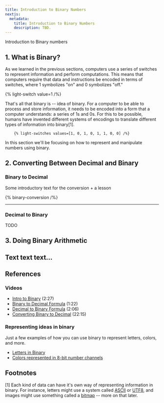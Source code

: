 ```yaml
---
title: Introduction to Binary Numbers
nextjs:
  metadata:
    title: Introduction to Binary Numbers
    description: TBD.
---
```


Introduction to Binary numbers

## 1. What is Binary?
As we learned in the previous sections, computers use a series of switches to represent information and perform computations. This means that computers require that data and instructions be encoded in terms of switches, where 1 symbolizes "on" and 0 symbolizes "off."

{% light-switch value=1 /%}

That's all that binary is --  idea of binary. For a computer to be able to process and store information, it needs to be encoded into a form that a computer understands: a series of 1s and 0s. For this to be possible, humans have invented different systems of encodings to translate different types of information into binary[1]. 

        {% light-switches values=[1, 0, 1, 0, 1, 1, 0, 0] /%}


In this section we'll be focusing on how to represent and manipulate numbers using binary. 

## 2. Converting Between Decimal and Binary


### Binary to Decimal
Some introductory text  for the conversion + a lesson

{% binary-conversion /%}

--- 

### Decimal to Binary
TODO

## 3. Doing Binary Arithmetic
Text text text...
---

## References

### Videos
* [Intro to Binary](https://www.youtube.com/watch?v=zDNaUi2cjv4) (2:27)
* [Binary to Decimal Formula](https://www.youtube.com/watch?v=Aw6wd_WE-n8) (1:22)
* [Decimal to Binary Formula](https://www.youtube.com/watch?v=1TxAm9931TE) (2:06)
* [Converting Binary to Decimal](https://www.youtube.com/watch?v=RrJXLdv1i74) (22:15)

### Representing ideas in binary
Just a few examples of how you can use binary to represent letters, colors, and more. 
* [Letters in Binary](https://www.phys.uconn.edu/~rozman/Courses/P2200_13F/downloads/ascii.pdf)
* [Colors represented in 8-bit number channels](https://www.rapidtables.com/web/color/RGB_Color.html)


## Footnotes
[1] Each kind of data can have it's own way of representing information in binary. For instance, letters might use a system called [ASCII](#) or [UTF8](#), and images might use something called a [bitmap](#) -- more on that later.
